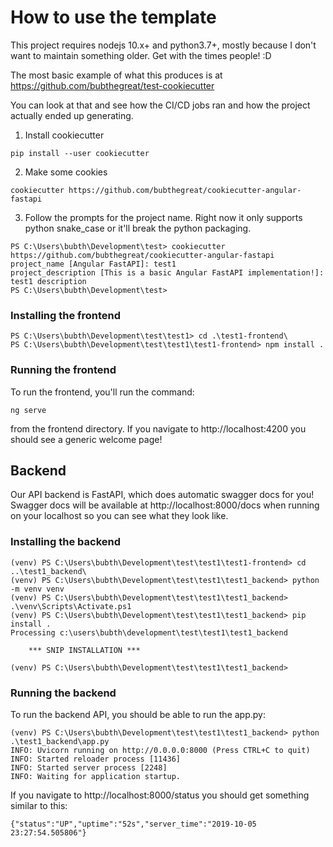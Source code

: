 # How to use the template

This project requires nodejs 10.x+ and python3.7+, mostly because I don't want to maintain something older.  Get with the times people! :D

The most basic example of what this produces is at https://github.com/bubthegreat/test-cookiecutter

You can look at that and see how the CI/CD jobs ran and how the project actually ended up generating.

1. Install cookiecutter

`pip install --user cookiecutter`

2. Make some cookies

`cookiecutter https://github.com/bubthegreat/cookiecutter-angular-fastapi`

3. Follow the prompts for the project name.  Right now it only supports python snake_case or it'll break the python packaging.

```
PS C:\Users\bubth\Development\test> cookiecutter https://github.com/bubthegreat/cookiecutter-angular-fastapi      project_name [Angular FastAPI]: test1
project_description [This is a basic Angular FastAPI implementation!]: test1 description
PS C:\Users\bubth\Development\test>
```

### Installing the frontend

```
PS C:\Users\bubth\Development\test\test1> cd .\test1-frontend\
PS C:\Users\bubth\Development\test\test1\test1-frontend> npm install . 
```

### Running the frontend

To run the frontend, you'll run the command:

`ng serve`

from the frontend directory.  If you navigate to http://localhost:4200 you should see a generic welcome page!

## Backend

Our API backend is FastAPI, which does automatic swagger docs for you!  Swagger docs will be available at http://localhost:8000/docs when running on your localhost so you can see what they look like.

### Installing the backend

```
(venv) PS C:\Users\bubth\Development\test\test1\test1-frontend> cd ..\test1_backend\
(venv) PS C:\Users\bubth\Development\test\test1\test1_backend> python -m venv venv
(venv) PS C:\Users\bubth\Development\test\test1\test1_backend> .\venv\Scripts\Activate.ps1
(venv) PS C:\Users\bubth\Development\test\test1\test1_backend> pip install .
Processing c:\users\bubth\development\test\test1\test1_backend

    *** SNIP INSTALLATION ***

(venv) PS C:\Users\bubth\Development\test\test1\test1_backend>
```

### Running the backend

To run the backend API, you should be able to run the app.py:

```
(venv) PS C:\Users\bubth\Development\test\test1\test1_backend> python .\test1_backend\app.py
INFO: Uvicorn running on http://0.0.0.0:8000 (Press CTRL+C to quit)
INFO: Started reloader process [11436]
INFO: Started server process [2248]
INFO: Waiting for application startup.
```

If you navigate to http://localhost:8000/status you should get something similar to this:

`{"status":"UP","uptime":"52s","server_time":"2019-10-05 23:27:54.505806"}`

## 